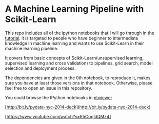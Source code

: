 A Machine Learning Pipeline with Scikit-Learn
===

This repo includes all of the ipython notebooks that I will go through
in the [tutorial](http://pydata.org/nyc2014/abstracts/#289). It is targeted to people
who have beginner to intermediate knowledge in machine learning and wants to use
Scikit-Learn in their machine learning pipeline. 

It covers from basic concepts of Scikit-Learn(unsupervised learning, supervised learning
and cross validation) to pipelines, grid search, model selection and deployment process. 

The dependencies are given in the 0th notebook, to reproduce it, makes sure you
have at least those versions in that notebook. Otherwise, please feel free to 
open an issue in this repository.

You could browse the IPython notebooks in
[nbviewer](http://nbviewer.ipython.org/github/bugra/pydata-nyc-2014/tree/master/)

[http://bit.ly/pydata-nyc-2014-deck](http://bit.ly/pydata-nyc-2014-deck)

[https://www.youtube.com/watch?v=R5CoqldQMz4]
